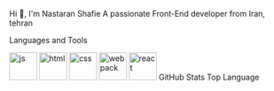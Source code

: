 Hi 👋, I'm Nastaran Shafie
A passionate Front-End developer from Iran, tehran

Languages and Tools

[<img src="https://user-images.githubusercontent.com/115412256/230771578-776eae65-af60-4a80-8696-fde5b70fdb7c.svg" alt="js" width="50" height="50" />](https://javascript.info/)
[<img src="https://user-images.githubusercontent.com/115412256/230772430-079b4ba2-031b-4b20-9077-fd60aae44580.svg" alt="html" width="50" height="50" />](https://www.w3schools.com/html/)
[<img src="https://user-images.githubusercontent.com/115412256/230772472-cb83a261-18e6-40c2-ad69-ff8109073615.svg" alt="css" width="50" height="50" />](https://www.w3schools.com/css/)
[<img src="https://user-images.githubusercontent.com/115412256/230772540-478ca422-d3da-41fb-8875-5e2ed4553343.svg" alt="webpack" width="50" height="50" />](https://webpack.js.org/)
[<img src="https://user-images.githubusercontent.com/115412256/230772612-78e53e57-94a3-42a8-800f-de10ca183b0a.svg" alt="react" width="50" height="50" />](https://reactjs.org/)
GitHub Stats Top Language
